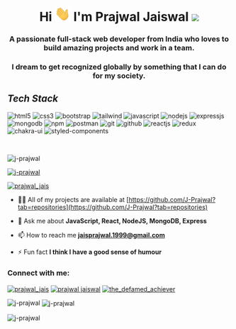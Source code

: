 <!-- ![MasterHead](https://camo.githubusercontent.com/c1dcb74cc1c1835b1d716f5051499a2814c683c806b15f04b0eba492863703e9/68747470733a2f2f63646e2e6472696262626c652e636f6d2f75736572732f3733303730332f73637265656e73686f74732f363538313234332f6176656e746f2e676966) -->

<h1 align="center">
    Hi
    <img src="https://raw.githubusercontent.com/ABSphreak/ABSphreak/master/gifs/Hi.gif" width="35">
    I'm Prajwal Jaiswal
    <img src="https://camo.githubusercontent.com/d3359cb00ab0b5ed8f2e1fe3fceb4fbaf3b614340f8c0db99c17b9f50b351770/68747470733a2f2f656d6f6a69732e736c61636b6d6f6a69732e636f6d2f656d6f6a69732f696d616765732f313533313834393433302f343234362f626c6f622d73756e676c61737365732e6769663f31353331383439343330" width="35">
</h1>
<h3 align="center">A passionate full-stack web developer from India who loves to build amazing projects and work in a team.</h3>
<h3 align="center">I dream to get recognized globally by something that I can do for my society.</h3>

<h2><i>Tech Stack</i></h2>

<p>
    <img src="https://img.shields.io/badge/HTML5-E34F26?style=for-the-badge&logo=html5&logoColor=white" alt="html5" />
    <img src="https://img.shields.io/badge/CSS3-1572B6?style=for-the-badge&logo=css3&logoColor=white" alt="css3" />
    <img src="https://img.shields.io/badge/Bootstrap-563D7C?style=for-the-badge&logo=bootstrap&logoColor=white" alt="bootstrap" />
    <img src="https://img.shields.io/badge/Tailwind_CSS-38B2AC?style=for-the-badge&logo=tailwind-css&logoColor=white" alt="tailwind" />
    <img src="https://img.shields.io/badge/JavaScript-323330?style=for-the-badge&logo=javascript&logoColor=F7DF1E" alt="javascript" />
    <img src="https://img.shields.io/badge/Node.js-339933?style=for-the-badge&logo=nodedotjs&logoColor=white" alt="nodejs" />
    <img src="https://img.shields.io/badge/Express.js-000000?style=for-the-badge&logo=express&logoColor=white" alt="expressjs" />
    <img src="https://img.shields.io/badge/MongoDB-4EA94B?style=for-the-badge&logo=mongodb&logoColor=white" alt="mongodb" />
    <img src="https://img.shields.io/badge/npm-CB3837?style=for-the-badge&logo=npm&logoColor=white" alt="npm" />
    <img src="https://img.shields.io/badge/Postman-FF6C37?style=for-the-badge&logo=Postman&logoColor=white" alt="postman" />
    <img src="https://img.shields.io/badge/Git-f44d27?style=for-the-badge&logo=git&logoColor=white" alt="git" />
    <img src="https://img.shields.io/badge/GitHub-100000?style=for-the-badge&logo=github&logoColor=white" alt="github" />
    <img src="https://img.shields.io/badge/React-20232A?style=for-the-badge&logo=react&logoColor=61DAFB" alt="reactjs" />
    <img src="https://img.shields.io/badge/Redux-593D88?style=for-the-badge&logo=redux&logoColor=white" alt="redux" />
    <img src="https://img.shields.io/badge/Chakra%20UI-3bc7bd?style=for-the-badge&logo=chakraui&logoColor=white" alt="chakra-ui" />
    <img src="https://img.shields.io/badge/styled--components-DB7093?style=for-the-badge&logo=styled-components&logoColor=white" alt="styled-components" />
</p>
<br>

<p align="left"> <img src="https://komarev.com/ghpvc/?username=j-prajwal&label=Profile%20views&color=0e75b6&style=flat" alt="j-prajwal" /> </p>

<p align="left"> <a href="https://github.com/ryo-ma/github-profile-trophy"><img src="https://github-profile-trophy.vercel.app/?username=j-prajwal" alt="j-prajwal" /></a> </p>

<p align="left"> <a href="https://twitter.com/prajwal_jais" target="blank"><img src="https://img.shields.io/twitter/follow/prajwal_jais?logo=twitter&style=for-the-badge" alt="prajwal_jais" /></a> </p>

- 👨‍💻 All of my projects are available at [https://github.com/J-Prajwal?tab=repositories](https://github.com/J-Prajwal?tab=repositories)

- 💬 Ask me about **JavaScript, React, NodeJS, MongoDB, Express**

- 📫 How to reach me **jaisprajwal.1999@gmail.com**

- ⚡ Fun fact **I think I have a good sense of humour**

<h3 align="left">Connect with me:</h3>
<p align="left">
<a href="https://twitter.com/prajwal_jais" target="blank"><img align="center" src="https://raw.githubusercontent.com/rahuldkjain/github-profile-readme-generator/master/src/images/icons/Social/twitter.svg" alt="prajwal_jais" height="30" width="40" /></a>
<a href="https://linkedin.com/in/prajwal-jaiswal-3772aa215" target="blank"><img align="center" src="https://raw.githubusercontent.com/rahuldkjain/github-profile-readme-generator/master/src/images/icons/Social/linked-in-alt.svg" alt="prajwal jaiswal" height="30" width="40" /></a>
<a href="https://instagram.com/the_defamed_achiever" target="blank"><img align="center" src="https://raw.githubusercontent.com/rahuldkjain/github-profile-readme-generator/master/src/images/icons/Social/instagram.svg" alt="the_defamed_achiever" height="30" width="40" /></a>
</p>



<p><img align="left" src="https://github-readme-stats.vercel.app/api/top-langs?username=j-prajwal&show_icons=true&locale=en&layout=compact" alt="j-prajwal" /></p>

<p>&nbsp;<img align="center" src="https://github-readme-stats.vercel.app/api?username=j-prajwal&show_icons=true&locale=en" alt="j-prajwal" /></p>

<p><img align="center" src="https://github-readme-streak-stats.herokuapp.com/?user=j-prajwal&" alt="j-prajwal" /></p>

